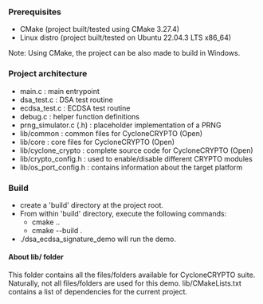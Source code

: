 ### Prerequisites

 - CMake (project built/tested using CMake 3.27.4)
 - Linux distro (project built/tested on Ubuntu 22.04.3 LTS x86_64)

 Note: Using CMake, the project can be also made to build in Windows.


### Project architecture

 - main.c : main entrypoint
 - dsa_test.c : DSA test routine
 - ecdsa_test.c : ECDSA test routine
 - debug.c : helper function definitions
 - prng_simulator.c (.h) : placeholder implementation of a PRNG 
 - lib/common : common files for CycloneCRYPTO (Open)
 - lib/core : core files for CycloneCRYPTO (Open)
 - lib/cyclone_crypto : complete source code for CycloneCRYPTO (Open)
 - lib/crypto_config.h : used to enable/disable different CRYPTO modules
 - lib/os_port_config.h : contains information about the target platform


### Build 

 - create a 'build' directory at the project root.
 - From within 'build' directory, execute the following commands:
   - cmake ..
   - cmake --build .
- ./dsa_ecdsa_signature_demo will run the demo.


#### About lib/ folder

  This folder contains all the files/folders available for CycloneCRYPTO suite. Naturally, not all files/folders are used for this demo.
  lib/CMakeLists.txt contains a list of dependencies for the current project.
